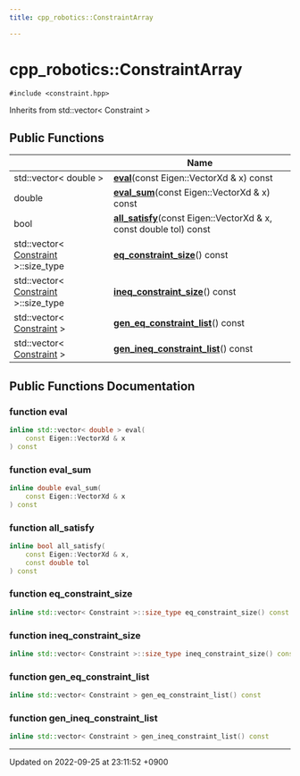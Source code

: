 ```yaml
---
title: cpp_robotics::ConstraintArray

---
```


# cpp_robotics::ConstraintArray






`#include <constraint.hpp>`

Inherits from std::vector< Constraint >

## Public Functions

|                | Name           |
| -------------- | -------------- |
| std::vector< double > | **[eval](/cpp_robotics_core/doxybook/Classes/classcpp__robotics_1_1ConstraintArray/#function-eval)**(const Eigen::VectorXd & x) const |
| double | **[eval_sum](/cpp_robotics_core/doxybook/Classes/classcpp__robotics_1_1ConstraintArray/#function-eval-sum)**(const Eigen::VectorXd & x) const |
| bool | **[all_satisfy](/cpp_robotics_core/doxybook/Classes/classcpp__robotics_1_1ConstraintArray/#function-all-satisfy)**(const Eigen::VectorXd & x, const double tol) const |
| std::vector< [Constraint](/cpp_robotics_core/doxybook/Classes/structcpp__robotics_1_1Constraint/) >::size_type | **[eq_constraint_size](/cpp_robotics_core/doxybook/Classes/classcpp__robotics_1_1ConstraintArray/#function-eq-constraint-size)**() const |
| std::vector< [Constraint](/cpp_robotics_core/doxybook/Classes/structcpp__robotics_1_1Constraint/) >::size_type | **[ineq_constraint_size](/cpp_robotics_core/doxybook/Classes/classcpp__robotics_1_1ConstraintArray/#function-ineq-constraint-size)**() const |
| std::vector< [Constraint](/cpp_robotics_core/doxybook/Classes/structcpp__robotics_1_1Constraint/) > | **[gen_eq_constraint_list](/cpp_robotics_core/doxybook/Classes/classcpp__robotics_1_1ConstraintArray/#function-gen-eq-constraint-list)**() const |
| std::vector< [Constraint](/cpp_robotics_core/doxybook/Classes/structcpp__robotics_1_1Constraint/) > | **[gen_ineq_constraint_list](/cpp_robotics_core/doxybook/Classes/classcpp__robotics_1_1ConstraintArray/#function-gen-ineq-constraint-list)**() const |

## Public Functions Documentation

### function eval

```cpp
inline std::vector< double > eval(
    const Eigen::VectorXd & x
) const
```


### function eval_sum

```cpp
inline double eval_sum(
    const Eigen::VectorXd & x
) const
```


### function all_satisfy

```cpp
inline bool all_satisfy(
    const Eigen::VectorXd & x,
    const double tol
) const
```


### function eq_constraint_size

```cpp
inline std::vector< Constraint >::size_type eq_constraint_size() const
```


### function ineq_constraint_size

```cpp
inline std::vector< Constraint >::size_type ineq_constraint_size() const
```


### function gen_eq_constraint_list

```cpp
inline std::vector< Constraint > gen_eq_constraint_list() const
```


### function gen_ineq_constraint_list

```cpp
inline std::vector< Constraint > gen_ineq_constraint_list() const
```


-------------------------------

Updated on 2022-09-25 at 23:11:52 +0900